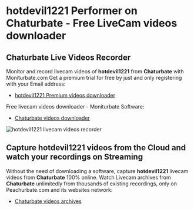 # hotdevil1221 Performer on Chaturbate - Free LiveCam videos downloader

## Chaturbate Live Videos Recorder

Monitor and record livecam videos of **hotdevil1221** from **Chaturbate** with Moniturbate.com
Get a premium trial for free by just and only registering with your Email address:
* [hotdevil1221 Premium videos downloader](https://moniturbate.com/request-demo-licence-key.html)

Free livecam videos downloader - Moniturbate Software:
* [Chaturbate videos downloader](https://moniturbate.com/moniturbate-download-software.html)

![hotdevil1221 livecam videos recorder](https://peachurnet.com/templates/moniturbate-software.png)


## Capture hotdevil1221 videos from the Cloud and watch your recordings on Streaming

Without the need of downloading a software, capture **hotdevil1221** livecam videos from **Chaturbate** 100% online.
Watch Livecam archives from **Chaturbate** unlimitedly from thousands of existing recordings, only on Peachurbate.com and its websites network:
* [Chaturbate videos archives](https://peachurnet.com/)